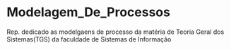 # Modelagem_De_Processos
 Rep. dedicado as modelgaens de processo da matéria de Teoria Geral dos Sistemas(TGS) da faculdade de Sistemas de Informação
